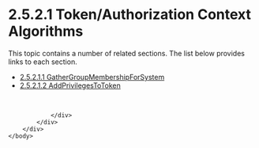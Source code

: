 <html dir="LTR" xmlns:mshelp="http://msdn.microsoft.com/mshelp" xmlns:ddue="http://ddue.schemas.microsoft.com/authoring/2003/5" xmlns:xlink="http://www.w3.org/1999/xlink" xmlns:tool="http://www.microsoft.com/tooltip">
    <head>
        <meta http-equiv="Content-Type" content="text/html; CHARSET=utf-8"></meta>
        <meta name="save" content="history"></meta>
        <title>2.5.2.1 Token/Authorization Context Algorithms</title>
        <xml>
            <mshelp:toctitle title="2.5.2.1 Token/Authorization Context Algorithms"></mshelp:toctitle>
            <mshelp:rltitle title="[MS-DTYP]: Token/Authorization Context Algorithms"></mshelp:rltitle>
            <mshelp:keyword index="A" term="fe2a11af-32c7-4463-96bb-e7b34eb138de"></mshelp:keyword>
            <mshelp:attr name="DCSext.ContentType" value="open specification"></mshelp:attr>
            <mshelp:attr name="AssetID" value="fe2a11af-32c7-4463-96bb-e7b34eb138de"></mshelp:attr>
            <mshelp:attr name="TopicType" value="kbRef"></mshelp:attr>
            <mshelp:attr name="DCSext.Title" value="[MS-DTYP]: Token/Authorization Context Algorithms" />
        </xml>
    </head>
    <body>
        <div id="header">
            <h1 class="heading">2.5.2.1 Token/Authorization Context Algorithms</h1>
        </div>
        <div id="mainSection">
            <div id="mainBody">
                <div id="allHistory" class="saveHistory"></div>
                <div id="sectionSection0" class="section" name="collapseableSection">
                    <p>This topic contains a number of related sections. The list below provides links to each section.<br /></p><ul><li><span><a href="1a6ce13c-62e6-4c93-aa6a-75568bb4e9ce.html">2.5.2.1.1 GatherGroupMembershipForSystem</a></span></li><li><span><a href="003c060f-721a-40ba-9d39-da1b31eb9c83.html">2.5.2.1.2 AddPrivilegesToToken</a></span></li></ul><p><br /></p>


                </div>
            </div>
        </div>
    </body>
</html>